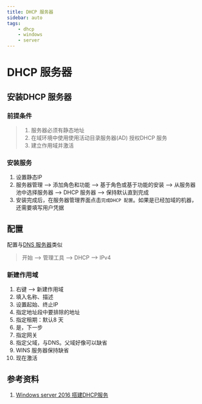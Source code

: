 ```yaml
---
title: DHCP 服务器  
sidebar: auto  
tags:  
    - dhcp  
    - windows  
    - server  
---  
```

# DHCP 服务器  
## 安装DHCP 服务器  
### 前提条件  
> 1. 服务器必须有静态地址  
> 2. 在域环境中使用使用活动目录服务器(AD) 授权DHCP 服务  
> 3. 建立作用域并激活  

### 安装服务  
1. 设置静态IP  
2. 服务器管理 --> 添加角色和功能 --> 基于角色或基于功能的安装 --> 从服务器池中选择服务器 --> DHCP 服务器 --> 保持默认直到完成  
3. 安装完成后，在服务器管理界面点击`完成DHCP 配置`。如果是已经加域的机器，还需要填写用户凭据

## 配置
配置与[DNS 服务器](./01_dns.md)类似  
> 开始 --> 管理工具 --> DHCP --> IPv4 

### 新建作用域  
1. 右键 --> 新建作用域  
2. 填入名称、描述  
3. 设置起始、终止IP  
4. 指定地址段中要排除的地址  
5. 指定租期：默认8 天  
6. 是，下一步  
7. 指定网关  
8. 指定父域，与DNS。父域好像可以缺省  
9. WINS 服务器保持缺省  
10. 现在激活  





## 参考资料  
1. [Windows server 2016 搭建DHCP服务](https://blog.51cto.com/14157628/2348796)